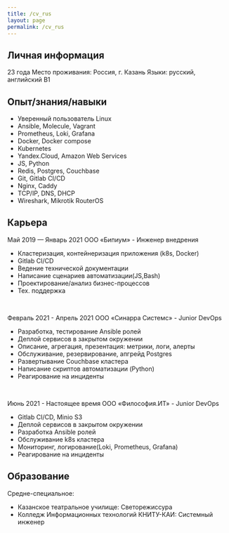 ```yaml
---
title: /cv_rus
layout: page
permalink: /cv_rus
---
```


## Личная информация
23 года
Место проживания: Россия, г. Казань
Языки: русский, английский B1

## Опыт/знания/навыки
* Уверенный пользователь Linux
* Ansible, Molecule, Vagrant
* Prometheus, Loki, Grafana
* Docker, Docker compose
* Kubernetes
* Yandex.Cloud, Amazon Web Services
* JS, Python
* Redis, Postgres, Couchbase
* Git, Gitlab CI/CD
* Nginx, Caddy
* TCP/IP, DNS, DHCP
* Wireshark, Mikrotik RouterOS

## Карьера
Май 2019 — Январь 2021
ООО «Бипиум» - Инженер внедрения
* Кластеризация, контейнеризация приложения (k8s, Docker)
* Gitlab CI/CD
* Ведение технической документации
* Написание сценариев автоматизации(JS,Bash)
* Проектирование/анализ бизнес-процессов
* Тех. поддержка  

<br>

Февраль 2021 - Апрель 2021
ООО «Синарра Системс» - Junior DevOps
* Разработка, тестирование Ansible ролей
* Деплой сервисов в закрытом окружении
* Описание, агрегация, презентация: метрики, логи, алерты
* Обслуживание, резервирование, апгрейд Postgres
* Развертывание Couchbase кластера
* Написание скриптов автоматизации (Python)
* Реагирование на инциденты  

<br>

Июнь 2021 - Настоящее время
ООО «Философия.ИТ» - Junior DevOps
* Gitlab CI/CD, Minio S3
* Деплой сервисов в закрытом окружении
* Разработка Ansible ролей
* Обслуживание k8s кластера
* Мониторинг, логирование(Loki, Prometheus, Grafana)
* Реагирование на инциденты

## Образование
Средне-специальное:
* Казанское театральное училище: Светорежиссура
* Колледж Информационных технологий КНИТУ-КАИ: Системный инженер
